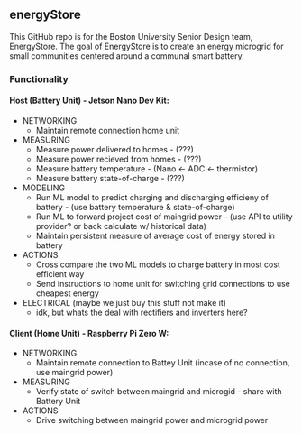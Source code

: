 ## energyStore 
This GitHub repo is for the Boston University Senior Design team, EnergyStore. 
The goal of EnergyStore is to create an energy microgrid for small communities centered around a communal smart battery.

### Functionality
#### Host (Battery Unit) - Jetson Nano Dev Kit:
* NETWORKING
    * Maintain remote connection home unit
* MEASURING
    * Measure power delivered to homes - (???)
    * Measure power recieved from homes - (???)
    * Measure battery temperature - (Nano <- ADC <- thermistor)
    * Measure battery state-of-charge - (???)
* MODELING
    * Run ML model to predict charging and discharging efficieny of battery - (use battery temperature & state-of-charge)
    * Run ML to forward project cost of maingrid power - (use API to utility provider? or back calculate w/ historical data)
    * Maintain persistent measure of average cost of energy stored in battery
* ACTIONS
    * Cross compare the two ML models to charge battery in most cost efficient way
    * Send instructions to home unit for switching grid connections to use cheapest energy
* ELECTRICAL (maybe we just buy this stuff not make it)
    * idk, but whats the deal with rectifiers and inverters here?


#### Client (Home Unit) - Raspberry Pi Zero W:
* NETWORKING
    * Maintain remote connection to Battey Unit (incase of no connection, use maingrid power)
* MEASURING
    * Verify state of switch between maingrid and microgid - share with Battery Unit
* ACTIONS
    * Drive switching between maingrid power and microgrid power 

